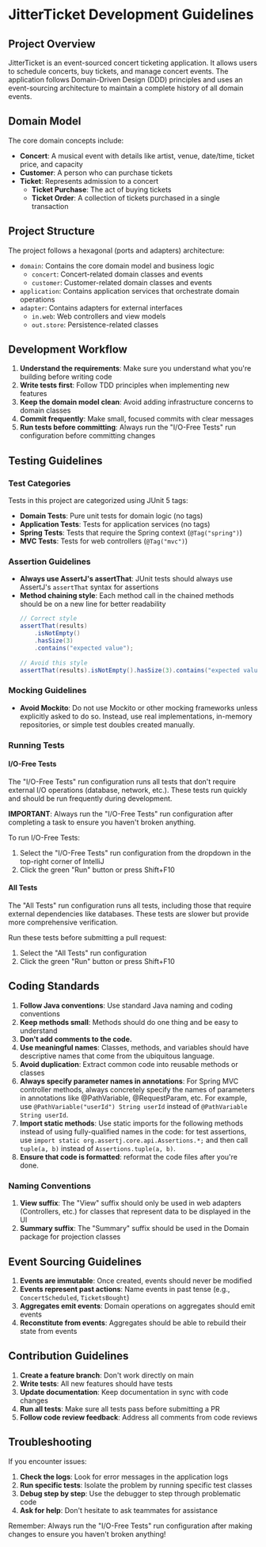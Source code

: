 # JitterTicket Development Guidelines

## Project Overview

JitterTicket is an event-sourced concert ticketing application. It allows users to schedule concerts, buy tickets, and manage concert events. The application follows Domain-Driven Design (DDD) principles and uses an event-sourcing architecture to maintain a complete history of all domain events.

## Domain Model

The core domain concepts include:

- **Concert**: A musical event with details like artist, venue, date/time, ticket price, and capacity
- **Customer**: A person who can purchase tickets
- **Ticket**: Represents admission to a concert
  - **Ticket Purchase**: The act of buying tickets
  - **Ticket Order**: A collection of tickets purchased in a single transaction

## Project Structure

The project follows a hexagonal (ports and adapters) architecture:

- `domain`: Contains the core domain model and business logic
  - `concert`: Concert-related domain classes and events
  - `customer`: Customer-related domain classes and events
- `application`: Contains application services that orchestrate domain operations
- `adapter`: Contains adapters for external interfaces
  - `in.web`: Web controllers and view models
  - `out.store`: Persistence-related classes

## Development Workflow

1. **Understand the requirements**: Make sure you understand what you're building before writing code
2. **Write tests first**: Follow TDD principles when implementing new features
3. **Keep the domain model clean**: Avoid adding infrastructure concerns to domain classes
4. **Commit frequently**: Make small, focused commits with clear messages
5. **Run tests before committing**: Always run the "I/O-Free Tests" run configuration before committing changes

## Testing Guidelines

### Test Categories

Tests in this project are categorized using JUnit 5 tags:

- **Domain Tests**: Pure unit tests for domain logic (no tags)
- **Application Tests**: Tests for application services (no tags)
- **Spring Tests**: Tests that require the Spring context (`@Tag("spring")`)
- **MVC Tests**: Tests for web controllers (`@Tag("mvc")`)

### Assertion Guidelines

- **Always use AssertJ's assertThat**: JUnit tests should always use AssertJ's `assertThat` syntax for assertions
- **Method chaining style**: Each method call in the chained methods should be on a new line for better readability
  ```java
  // Correct style
  assertThat(results)
      .isNotEmpty()
      .hasSize(3)
      .contains("expected value");
      
  // Avoid this style
  assertThat(results).isNotEmpty().hasSize(3).contains("expected value");
  ```

### Mocking Guidelines

- **Avoid Mockito**: Do not use Mockito or other mocking frameworks unless explicitly asked to do so. Instead, use real implementations, in-memory repositories, or simple test doubles created manually.

### Running Tests

#### I/O-Free Tests

The "I/O-Free Tests" run configuration runs all tests that don't require external I/O operations (database, network, etc.). These tests run quickly and should be run frequently during development.

**IMPORTANT**: Always run the "I/O-Free Tests" run configuration after completing a task to ensure you haven't broken anything.

To run I/O-Free Tests:
1. Select the "I/O-Free Tests" run configuration from the dropdown in the top-right corner of IntelliJ
2. Click the green "Run" button or press Shift+F10

#### All Tests

The "All Tests" run configuration runs all tests, including those that require external dependencies like databases. These tests are slower but provide more comprehensive verification.

Run these tests before submitting a pull request:
1. Select the "All Tests" run configuration
2. Click the green "Run" button or press Shift+F10

## Coding Standards

1. **Follow Java conventions**: Use standard Java naming and coding conventions
2. **Keep methods small**: Methods should do one thing and be easy to understand
3. **Don't add comments to the code.**
4. **Use meaningful names**: Classes, methods, and variables should have descriptive names that come from the ubiquitous language.
5. **Avoid duplication**: Extract common code into reusable methods or classes
6. **Always specify parameter names in annotations**: For Spring MVC controller methods, always concretely specify the names of parameters in annotations like @PathVariable, @RequestParam, etc. For example, use `@PathVariable("userId") String userId` instead of `@PathVariable String userId`.
7. **Import static methods**: Use static imports for the following methods instead of using fully-qualified names in the code: for test assertions, use `import static org.assertj.core.api.Assertions.*;` and then call `tuple(a, b)` instead of `Assertions.tuple(a, b)`.
8. **Ensure that code is formatted**: reformat the code files after you're done.

### Naming Conventions

1. **View suffix**: The "View" suffix should only be used in web adapters (Controllers, etc.) for classes that represent data to be displayed in the UI
2. **Summary suffix**: The "Summary" suffix should be used in the Domain package for projection classes

## Event Sourcing Guidelines

1. **Events are immutable**: Once created, events should never be modified
2. **Events represent past actions**: Name events in past tense (e.g., `ConcertScheduled`, `TicketsBought`)
3. **Aggregates emit events**: Domain operations on aggregates should emit events
4. **Reconstitute from events**: Aggregates should be able to rebuild their state from events

## Contribution Guidelines

1. **Create a feature branch**: Don't work directly on main
2. **Write tests**: All new features should have tests
3. **Update documentation**: Keep documentation in sync with code changes
4. **Run all tests**: Make sure all tests pass before submitting a PR
5. **Follow code review feedback**: Address all comments from code reviews

## Troubleshooting

If you encounter issues:

1. **Check the logs**: Look for error messages in the application logs
2. **Run specific tests**: Isolate the problem by running specific test classes
3. **Debug step by step**: Use the debugger to step through problematic code
4. **Ask for help**: Don't hesitate to ask teammates for assistance

Remember: Always run the "I/O-Free Tests" run configuration after making changes to ensure you haven't broken anything!